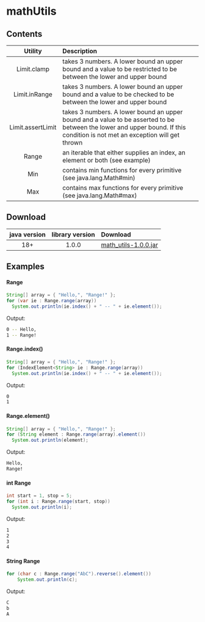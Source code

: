 # mathUtils

## Contents

Utility           | Description
:---------------: | :----------
Limit.clamp       | takes 3 numbers. A lower bound an upper bound and a value to be restricted to be between the lower and upper bound
Limit.inRange     | takes 3 numbers. A lower bound an upper bound and a value to be checked to be between the lower and upper bound
Limit.assertLimit | takes 3 numbers. A lower bound an upper bound and a value to be asserted to be between the lower and upper bound. If this condition is not met an exception will get thrown
Range   | an iterable that either supplies an index, an element or both (see example)
Min     | contains min functions for every primitive (see java.lang.Math#min)
Max     | contains max functions for every primitive (see java.lang.Math#max)

## Download

java version | library version | Download
:----------: | :-------------: | :-------
18+          | 1.0.0           | [math_utils-1.0.0.jar]()

## Examples
#### Range
```java
String[] array = { "Hello,", "Range!" };
for (var ie : Range.range(array))
  System.out.println(ie.index() + " -- " + ie.element());
```
Output:
```bash
0 -- Hello,
1 -- Range!
```
#### Range.index()
```java
String[] array = { "Hello,", "Range!" };
for (IndexElement<String> ie : Range.range(array))
  System.out.println(ie.index() + " -- " + ie.element());
```
Output:
```bash
0
1
```
#### Range.element()
```java
String[] array = { "Hello,", "Range!" };
for (String element : Range.range(array).element())
  System.out.println(element);
```
Output:
```bash
Hello,
Range!
```
#### int Range
```java
int start = 1, stop = 5;
for (int i : Range.range(start, stop))
  System.out.println(i);
```
Output:
```bash
1
2
3
4
```
#### String Range
```java
for (char c : Range.range("AbC").reverse().element())
	System.out.println(c);
```
Output:
```bash
C
b
A
```
